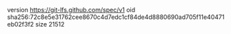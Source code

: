 version https://git-lfs.github.com/spec/v1
oid sha256:72c8e5e31762cee8670c4d7edc1cf84de4d8880690ad705f11e40471eb02f3f2
size 21512
